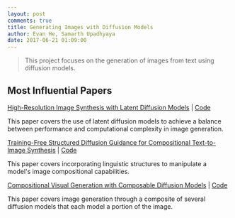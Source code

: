 ```yaml
---
layout: post
comments: true
title: Generating Images with Diffusion Models
author: Evan He, Samarth Upadhyaya
date: 2017-06-21 01:09:00
---
```


> This project focuses on the generation of images from text using diffusion models.

<!--more-->

## Most Influential Papers

[High-Resolution Image Synthesis with Latent Diffusion Models]("https://arxiv.org/abs/2112.10752") | [Code]("https://github.com/CompVis/latent-diffusion")

This paper covers the use of latent diffusion models to achieve a balance between performance and computational complexity in image generation.

[Training-Free Structured Diffusion Guidance for Compositional Text-to-Image Synthesis]("https://arxiv.org/abs/2212.05032") | [Code]("https://github.com/shunk031/training-free-structured-diffusion-guidance)

This paper covers incorporating linguistic structures to manipulate a model's image compositional capabilities.

[Compositional Visual Generation with Composable Diffusion Models]("https://arxiv.org/abs/2206.01714") | [Code]("https://github.com/energy-based-model/Compositional-Visual-Generation-with-Composable-Diffusion-Models-PyTorch")

This paper covers image generation through a composite of several diffusion models that each model a portion of the image.